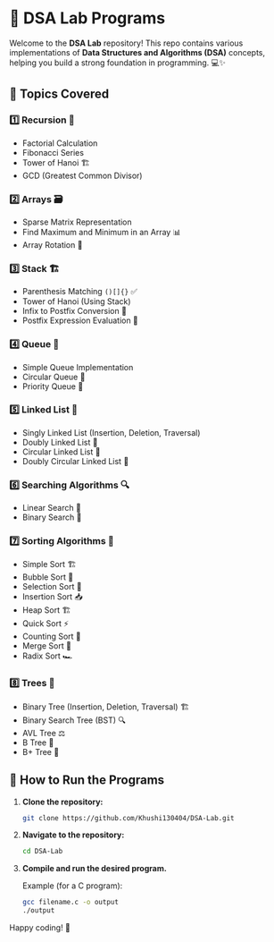 # 🚀 DSA Lab Programs

Welcome to the **DSA Lab** repository! This repo contains various implementations of **Data Structures and Algorithms (DSA)** concepts, helping you build a strong foundation in programming. 💻✨

## 📌 Topics Covered

### 1️⃣ Recursion 🔄
- Factorial Calculation
- Fibonacci Series
- Tower of Hanoi 🏗️
- GCD (Greatest Common Divisor)

### 2️⃣ Arrays 🗃️
- Sparse Matrix Representation
- Find Maximum and Minimum in an Array 📊
- Array Rotation 🔁

### 3️⃣ Stack 🏗️
- Parenthesis Matching `()[]{}` ✅
- Tower of Hanoi (Using Stack)
- Infix to Postfix Conversion 🔀
- Postfix Expression Evaluation 🧮

### 4️⃣ Queue 🎫
- Simple Queue Implementation
- Circular Queue 🔄
- Priority Queue 🔼

### 5️⃣ Linked List 🔗
- Singly Linked List (Insertion, Deletion, Traversal)
- Doubly Linked List 🔄
- Circular Linked List 🔁
- Doubly Circular Linked List 🚀

### 6️⃣ Searching Algorithms 🔍
- Linear Search 📜
- Binary Search 🌳

### 7️⃣ Sorting Algorithms 🎲
- Simple Sort 🏗️
- Bubble Sort 💭
- Selection Sort 🔀
- Insertion Sort 📥
- Heap Sort 🏗️
- Quick Sort ⚡
- Counting Sort 🔢
- Merge Sort 🔄
- Radix Sort 🏎️

### 8️⃣ Trees 🌲
- Binary Tree (Insertion, Deletion, Traversal) 🏗️
- Binary Search Tree (BST) 🔍
- AVL Tree ⚖️
- B Tree 📂
- B+ Tree 📑

## 🔧 How to Run the Programs

1. **Clone the repository:**

   ```sh
   git clone https://github.com/Khushi130404/DSA-Lab.git
   ```
   
2. **Navigate to the repository:**

   ```sh
   cd DSA-Lab
   ```
   
3. **Compile and run the desired program.**

   Example (for a C program):
   ```sh
   gcc filename.c -o output
   ./output
   ```
   
Happy coding! 🚀
